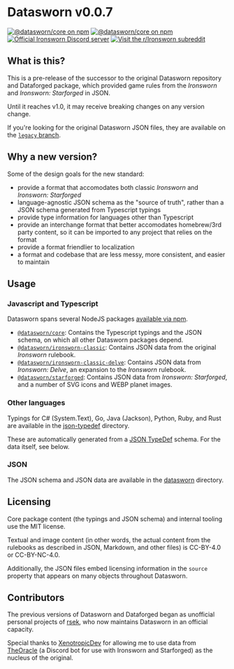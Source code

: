 # Datasworn v0.0.7

[![@datasworn/core on npm](https://img.shields.io/npm/v/@datasworn/core?logo=npm)](https://www.npmjs.com/package/@datasworn/core)
[![@datasworn/core on npm](https://img.shields.io/npm/dm/@datasworn/core?logo=npm)](https://www.npmjs.com/package/@datasworn/core)
[![Official *Ironsworn* Discord server](https://img.shields.io/discord/437120373436186625?color=%235865F2&label=Ironsworn%20Discord&logo=discord&logoColor=white)](https://discordapp.com/invite/6QMvmJb)
[![Visit the r/Ironsworn subreddit](https://img.shields.io/reddit/subreddit-subscribers/ironsworn?style=social)](https://www.reddit.com/r/Ironsworn/)

## What is this?

This is a pre-release of the successor to the original Datasworn repository and Dataforged package, which provided game rules from the *Ironsworn* and *Ironsworn: Starforged* in JSON.

Until it reaches v1.0, it may receive breaking changes on any version change.

If you're looking for the original Datasworn JSON files, they are available on the [`legacy` branch](https://github.com/rsek/datasworn/tree/legacy).

## Why a new version?
Some of the design goals for the new standard:

* provide a format that accomodates both classic *Ironsworn* and *Ironsworn: Starforged*
* language-agnostic JSON schema as the "source of truth", rather than a JSON schema generated from Typescript typings
* provide type information for languages other than Typescript
* provide an interchange format that better accomodates homebrew/3rd party content, so it can be imported to any project that relies on the format
* provide a format friendlier to localization
* a format and codebase that are less messy, more consistent, and easier to maintain

## Usage

### Javascript and Typescript
Datasworn spans several NodeJS packages [available via npm](https://www.npmjs.com/org/datasworn).

* [`@datasworn/core`](https://www.npmjs.com/package/@datasworn/core): Contains the Typescript typings and the JSON schema, on which all other Datasworn packages depend.
* [`@datasworn/ironsworn-classic`](https://www.npmjs.com/package/@datasworn/ironsworn-classic): Contains JSON data from the original *Ironsworn* rulebook.
* [`@datasworn/ironsworn-classic-delve`](https://www.npmjs.com/package/@datasworn/ironsworn-classic-delve): Contains JSON data from *Ironsworn: Delve*, an expansion to the *Ironsworn* rulebook.
* [`@datasworn/starforged`](https://www.npmjs.com/package/@datasworn/starforged): Contains JSON data from *Ironsworn: Starforged*, and a number of SVG icons and WEBP planet images.


### Other languages
Typings for C# (System.Text), Go, Java (Jackson), Python, Ruby, and Rust are available in the [json-typedef](json-typedef) directory.

These are automatically generated from a [JSON TypeDef](https://jsontypedef.com) schema. For the data itself, see below.

### JSON
The JSON schema and JSON data are available in the [datasworn](datasworn) directory.

## Licensing

Core package content (the typings and JSON schema) and internal tooling use the MIT license.

Textual and image content (in other words, the actual content from the rulebooks as described in JSON, Markdown, and other files) is CC-BY-4.0 or CC-BY-NC-4.0.

Additionally, the JSON files embed licensing information in the `source` property that appears on many objects throughout Datasworn.

## Contributors

The previous versions of Datasworn and Dataforged began as unofficial personal projects of [rsek](https://github.com/rsek), who now maintains Datasworn in an official capacity.

Special thanks to [XenotropicDev](https://github.com/XenotropicDev) for allowing me to use data from [TheOracle](https://github.com/XenotropicDev/TheOracle) (a Discord bot for use with Ironsworn and Starforged) as the nucleus of the original.
